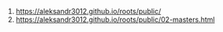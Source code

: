 1. <https://aleksandr3012.github.io/roots/public/>
1. <https://aleksandr3012.github.io/roots/public/02-masters.html>
